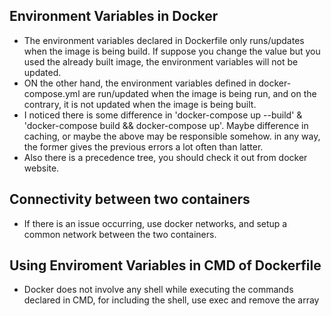 ## Environment Variables in Docker
- The environment variables declared in Dockerfile only runs/updates when the image is being build. If suppose you change the value but you used the already built image, the environment variables will not be updated.
- ON the other hand, the environment variables defined in docker-compose.yml are run/updated when the image is being run, and on the contrary, it is not updated when the image is being built.
- I noticed there is some difference in 'docker-compose up --build' & 'docker-compose build && docker-compose up'. Maybe difference in caching, or maybe the above may be responsible somehow. in any way, the former gives the previous errors a lot often than latter.
- Also there is a precedence tree, you should check it out from docker website.
  
## Connectivity between two containers
- If there is an issue occurring, use docker networks, and setup a common network between the two containers.

## Using Enviroment Variables in CMD of Dockerfile
- Docker does not involve any shell while executing the commands declared in CMD, for including the shell, use exec and remove the array
